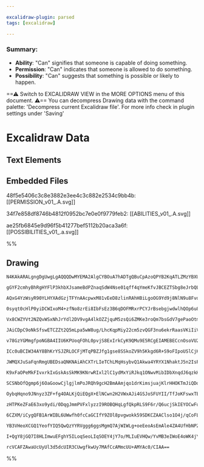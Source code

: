 ```yaml
---

excalidraw-plugin: parsed
tags: [excalidraw]

---
```


### Summary:

- **Ability**: "Can" signifies that someone is capable of doing something.
- **Permission**: "Can" indicates that someone is allowed to do something.
- **Possibility**: "Can" suggests that something is possible or likely to happen.



==⚠  Switch to EXCALIDRAW VIEW in the MORE OPTIONS menu of this document. ⚠== You can decompress Drawing data with the command palette: 'Decompress current Excalidraw file'. For more info check in plugin settings under 'Saving'


# Excalidraw Data

## Text Elements
## Embedded Files
48f5e5406c3c8e3882e3ee4c3c882e2534c9bb4b: [[PERMISSION_v01_.A.svg]]

34f7e858df8746b4812f0952bc7e0e0f9779feb2: [[ABILITIES_v01_.A.svg]]

ae25fb6845e9d96f5b41277bef5112b20aca3a6f: [[POSSIBILITIES_v01_.a.svg]]

%%
## Drawing
```compressed-json
N4KAkARALgngDgUwgLgAQQQDwMYEMA2AlgCYBOuA7hADTgQBuCpAzoQPYB2KqATLZMzYBXUtiRoIACyhQ4zZAHoFAc0JRJQgEYA6bGwC2CgF7N6hbEcK4OCtptbErHALRY8RMpWdx8Q1TdIEfARcZgRmBShcZQUebQBGeO0ABho6IIR9BA4oZm4AbXAwUDBSiBJuCApcXABhADEAcQAJACU00shYRErCfWikfjLMbmcATgA2AFYEgA54gBYpsdnk

gGYF2cmhyBhRgHYFlP3khbXJsameBdPZnaqSdW4Nse01qff4qYmeKfvJBCEZTSbg8eJrbQLfZjeLJZJXZYTJFre7WZTBbjJe7MKCkNgAawQtTY+DYpEquOszDguECOQ6ZU0uGw+OUeKEHGIxNJ5IklI41Np2SgDMgADNCPh8ABlWAYiSSZkaQKiiA4vGEgDqj0k3Hi2NxBIQspg8vQgg8qvZwI44TyaH1RUgbBp2DUewdcPu7M5tuY9tQHCEUuxC

AQxG4YzWsyR90YLHYXAdGzjTFYnAAcpwxM81vEeD8zlinRAhHBiLgoOG9Yd9j8NlN9u8FvdCMwACIZKsRtBighhe5s4RwACSxAD+QAuvdNMJOQBRYJZHIT6clogcfHcIMh9dsFnV3v9hD3CXBMeVXAIX5izQTWZLBBjYiTMVTTQLfP7faaBBvxI8JoPDJMyuBrLgExiqqzDuOIqCFJ0YCOoh8ROmunTlJyWCXgsEBFAAvkMJRlBUEiYBMAAaHDPo

0syqt0cHlP0yiDCWIxoM4+zfNo8zrEi8IbFsEz3B6qDOFMRxrPCYJrBsebgjwdwlhQOp6u8kJnO8UZcf8gLAiKaBRtoYxLAsPDQmsEzwhM0aohw6JwcWGHqka3JkhS5ACjSdIijOzKsj6XIku5fKeYKPmqmeMpyoxirYMqrHOYaWqqQ6BoasaMWVBaFTesINp2nq9wusy7p6l6JaBX6AY7vgoaHqgazfopqYJpweoTC2JbxumHBZhwOZoMBUxTF8

Vx8CWZYVt2NZQvWSxNhJrYdl2DV9vgA4lkOZZjquM5zsQi6ZMKe3roQm7bsGdV7gePaoOtm0YWeCAXhIGxivsCCzFMszEGKsyHBMH7zDwYrJJcgHYJ9yQIMkYpjN+YxiggQHQbBBROkhOxIWhrZYex6C4FMeGlIRRTEZApHoMoMCYJq9CYKD9HwIxfQDKqBPjCNbw/TZ6ybMk8RjCJoxC68UzJD81xXOCWkTRhKnEE8DqzHEUJjHC0LzGcD7CyWA

JAiCDpC9oNkSfswETCZZt2Q5mLpa5wW8ug/LhcKqpMiy22cm5zvQGF3nu6ekrRaasVKiIiVlC5KVK7qaUljHmVh9lJK5ZV+WSNVRUliVbqwOVTllFVhVoLV9V3SZ0J/N1aaJnqP2tb1/WDagmz3ksNldRhU2Vg18S1vNULfshJErcEM1HhtJ5beyo7jgU6GMgdR3Lrki/3BuW5l1dm/7oSd0PTPT2Si9d0QJsb4IBJkvYGs2CzAg0aq0/YYLHfD8

v78GzYGMmgfpoNGBA4IIU6KPUoqFOhL0pvjS8ExIrkCyK9QMu9E5RCgEIAMEBECcnOsoVU2A8RwEulKAiRESwMV6MxKOkAer1wdFbbuZQ6GZmzHBcEcJYS/EbiWc6xBsISFwHRZanYJ4NVxEIY+JFz7JGwPQZoAAhAAsgAfQACrJGaPUIQ+hNAZgAGoUWcBmFRAApSKIcTRmikBHFUDtY7K1QOAtUyVk7WJyhGPKfgs6lyccVV0ZVPRF0gGiM0wS

ICc0uBCIW34AY8BhKrYSJZRLOCFjMTqPBZJfg1gse8SSkoZV9h5Kkgd6R+S9oFIpoUSlCjKcpVKTjoTaGuLCMysx2kWzWPLMoBt9J6i+JCMY1xJgLXiPeSWFdnjJCbLLTqg4567Q3iWMUiCz4kOuhhEu/p1n7Q5IdJcJ0lk93LH3O6A85qZIWAsBG35N7nW3ig3cGFSS3W4EfA0lZMGVBwY4eyFjzznzvpw3A1xPpTFhtgYg4MYw/UFrgN8Kwhb8

JWMQXJuSaFqnRmgUBEDsaQNKNAiAhCXTrLIeTChLMqHsybvQ1Akwa4YRYX1NhaktJ5n2IsPG/CCYQFwGMVUbZREIEnqgCRUjKbnxgBwVozB9AqM1K0AACvQfR0wABWawABayQADyKixjYH+aHaxcUErQVcdqOOOcClGisYxDxVpM7ZwThhPOgSnEVQwqExy9xInTBSCsCW0xvhwhRMkg4cQbIrA1skB8Jwvj5Ojq4qpLsA61N8iWT2AUDopv9jUi

K9xFaOPeMkFIvxrkIxGskAsSkMK9KNrwRIxl2lC1ydMxYiRJkq1ONwvMibIDbXnqdJ6qzkHlwzns51jyNnLz2avQ52LCW9xFecuslzrnfn2Hci6O8nllBeQfN5x4PkYKwT8vB/y1kSC/PEAG0IfgI2RrgK5VxOkIBuGID8PAQVcI1ggC2QCzQ4qxpjfFYBCXEuIbu/AZLSgU2gJSiQbMWKqiZf0sYetGV11YQNOCEtLiLCauEvhAjCbzgFePYV4j

SCSNbOfQgmp6j6OaGoowCjlgjlmPoJRQh9gcH2BmAAmjqo1drKimsjuajKlrHHOKTmJiQDqvEFW2S6sobqC5BNtmE31BxuJDOrRhsy5zTgiw4hJbQI0uKWVmDZusVz7FEidsUry6aPb+W9kFHkLm3Z1IVg08EEwEiyXmELJqtngJMMgPWgydKIS/AfV8aEt6vhybDJXLYgWwTdIHQshei7TyjruuOzZB0p0ldnQuA5K4jllGXf3QelyfrzAZfu+5

OybqHqno9JNnyz3ZF+fg4OALKjQiEQgX+ElNCwn2H2VWxAJi4GSJoSFUYII/TfJoKFswxTEDWJ4xOWL4KgbxbjEskHSWk3AOhXlcA4Cyj7twYi0AARZEqEQPpQwGCEAQBQBRHnKnOYkAAYjhGD1IX3sAiB8iOKs+hZSFKB+gYH854io9RwyIl0PhSw8yP9ipOakd5tcwWooWPSAw7h/USxWVFNpwO2UKHFOcdw4R0aGT8deCQ+xzkXH8PXEKfNPT

zHTPKeZFaE63xo9ydi/0DqgJmmPVFxlyzzI9ROBQHqLgfQkpRLS9F6r/Q6ucjSkIEYOCwFufM953DtRWAoAAEEPtJnQMEMUGbGc86gHzh7pBHcU7YBQAEuBiuoM99b73cP5ycgdwHoPIRz60jxFQK3svY/J7UYh9AgVMcwTxFKCi/TNim02AliY+wHxCS+3nkk+BBOghhJCLiVyziHCuarL7Rg2AGCe91AgkjQSwcgAbm34uyu+IgDnr7bISCm/N

6CZXM/iCygQFB1ArWIBL6UWwfh0fcCaGCIfY9ZOl8pvgwokk59SDKCZAAClso1O4j/qCoFLVMAAlKqVoCBlDBlpJUa/O/AsF/YA3gYSV/SzT/IfIlJ2RVYBGQOCeDDINeNnQkDGRCCAYHeobAnA0USAYHBReoWoKYWoBRPAzAh3WYB3eoBReBbGTA9sD4GyOgzGTA1HZYdpcggg2gtYdseILgqYdsNYBRWoHgLg6MUaWofleg4HCSB3ZIecfYLg/

YB3VHeoXCGQ1YeofYIQ5QwQzYYRVggg6ggsMgmQ7AjWIWLg+oeEeoAsEmAle4ZA4UfHbNPZdAjCV2UpD3DCYHX4HgBRPMLgq2DlaELgh3dseEeELg2gtJCHIwhGa4BRDQowyyZIdsagrg5IB3HgUgtYLgoWVWdsdsLgm4Rg+cB3Uo/YecdsBRMw1Img+ob4LgsYVQwLawh3BROEYmGQ+cWg2oatBw8De4PADgegUIVwzzDwsoUHcHeIjA0HINaZL

I+QgY8jGQ7I8HLImwuEFghY5ILoqSeoLIqSOEY4jY7o/MLIuEVHQw/YvMB3eIWoE4oWK4jYz8G4JQmQjtAY/ImQlpecOEAojWQE1INCaAkfKAVAhAeXKARMGqMPcUVZb/LCUgC9NAJAjgffQ/bgMVEYogNfPEksLEt7NAIk11IQKADcOCMVaAuwNVCbXIaULEuAbfXfLEg/NaY/MoZkOExgNRbvfAXvTwrPNUDIbAOE9qEYzBKAAwTPHoaDPeV5b

rcVCAFZAwaUcUyUl3d5dcUIR3CUwgfkwUy7MAfCcAMmcUU+AMYAc0/CIAA==
```
%%